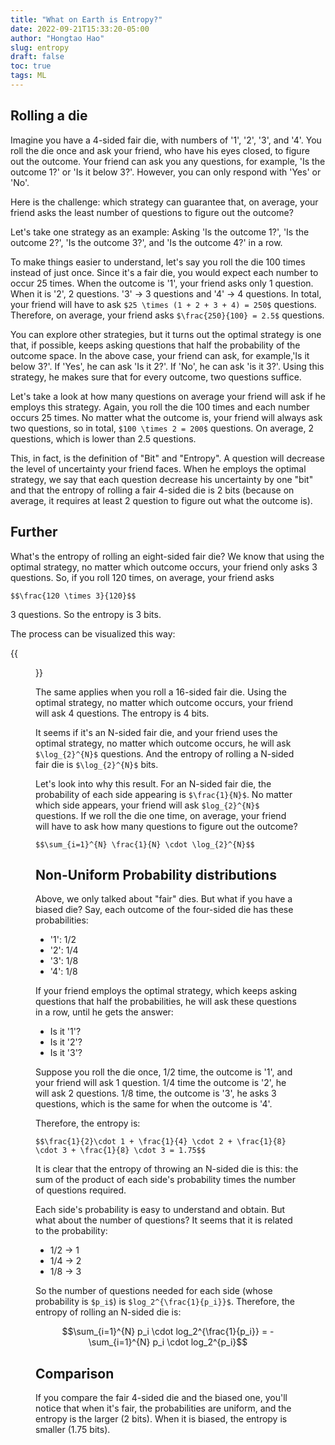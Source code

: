 ```yaml
---
title: "What on Earth is Entropy?"
date: 2022-09-21T15:33:20-05:00
author: "Hongtao Hao"
slug: entropy
draft: false
toc: true
tags: ML
---
```

<!-- ## Understanding Bits, Bit by Bit

To understand entropy, we need to first understand bit. 

Let's play a game. Say we have four types of race cars:

  - Ferrari
  - Mclaren
  - Mercedes-Benz
  - Honda

You are facing the four cars. A friend is standing right next to you back to back. 

This is the rule of the game: Both you and your friend know there are four cars of different makes and both of you know these four makes. I will pick one car from the four, and you are asked to write down the type of the car on a piece of paper and hand it to your friend. Each letter or number you write will take up one square. **To win the game, you need to use (1) as few symbols as possible and (2) as few squares as possible**. We consider (1) first. If there are two teams and Team A uses more symbols than Team B, then no matter what's the difference between the two teams in the number of squares, Team B wins.  

Clearly, it's insufficient to write down the full name of a car make because it will (1) use many symbols and (2) take up many squares. To take up fewer squares, you might agree with your friend with this "map":

  - Ferrari: A
  - Mclaren: B
  - Mercedes-Benz: C
  - Honda: D

Whenever you write down 'A', your friend knows it's a Ferrari. However, this won't guarantee that you will win: you are using four symbols but other teams might use fewer symbols. 

The question now is, how many symbols do we need to communicate four names? Or any number of names? Clearly, one symbol is not enough as it can only represent one entity. Two symbols? Bingo! 

**Two symbols can represent as many entities as you want!**

You can use any two symbols, say, 'A'-'B', '&'-'%', '^'-")", etc. But the convention is to use 0 and 1. But how can we represent the above four car makes with only 0 and 1?

  - Ferrari: 00
  - Mclaren: 01
  - Mercedes-Benz: 10
  - Honda: 11

Is this the most efficient way? No. We can do this:

  - Ferrari: 0
  - Mclaren: 1
  - Mercedes-Benz: 00
  - Honda: 01

We define these two patterns as one bit: 
  - 0
  - 1

https://www.youtube.com/watch?v=X40ft1Lt1f0 -->
## Rolling a die

Imagine you have a 4-sided fair die, with numbers of '1', '2', '3', and '4'. You roll the die once and ask your friend, who have his eyes closed, to figure out the outcome. Your friend can ask you any questions, for example, 'Is the outcome 1?' or 'Is it below 3?'. However, you can only respond with 'Yes' or 'No'. 

Here is the challenge: which strategy can guarantee that, on average, your friend asks the least number of questions to figure out the outcome?

Let's take one strategy as an example: Asking 'Is the outcome 1?', 'Is the outcome 2?', 'Is the outcome 3?', and 'Is the outcome 4?' in a row. 

To make things easier to understand, let's say you roll the die 100 times instead of just once. Since it's a fair die, you would expect each number to occur 25 times. When the outcome is '1', your friend asks only 1 question. When it is '2', 2 questions. '3' -> 3 questions and '4' -> 4 questions. In total, your friend will have to ask `$25 \times (1 + 2 + 3 + 4) = 250$` questions. Therefore, on average, your friend asks `$\frac{250}{100} = 2.5$` questions. 

You can explore other strategies, but it turns out the optimal strategy is one that, if possible, keeps asking questions that half the probability of the outcome space. In the above case, your friend can ask, for example,'Is it below 3?'. If 'Yes', he can ask 'Is it 2?'. If 'No', he can ask 'is it 3?'. Using this strategy, he makes sure that for every outcome, two questions suffice. 

Let's take a look at how many questions on average your friend will ask if he employs this strategy. Again, you roll the die 100 times and each number occurs 25 times. No matter what the outcome is, your friend will always ask two questions, so in total, `$100 \times 2 = 200$` questions. On average, 2 questions, which is lower than 2.5 questions. 

This, in fact, is the definition of "Bit" and "Entropy". A question will decrease the level of uncertainty your friend faces. When he employs the optimal strategy, we say that each question decrease his uncertainty by one "bit" and that the entropy of rolling a fair 4-sided die is 2 bits (because on average, it requires at least 2 question to figure out what the outcome is).

## Further

What's the entropy of rolling an eight-sided fair die? We know that using the optimal strategy, no matter which outcome occurs, your friend only asks 3 questions. So, if you roll 120 times, on average, your friend asks

`$$\frac{120 \times 3}{120}$$`

3 questions. So the entropy is 3 bits. 

The process can be visualized this way:

{{<figure src="/media/enblog/entropy.png" caption="Y: Yes; N: No">}}

The same applies when you roll a 16-sided fair die. Using the optimal strategy, no matter which outcome occurs, your friend will ask 4 questions. The entropy is 4 bits. 

It seems if it's an N-sided fair die, and your friend uses the optimal strategy, no matter which outcome occurs, he will ask `$\log_{2}^{N}$` questions. And the entropy of rolling a N-sided fair die is `$\log_{2}^{N}$` bits. 

Let's look into why this result. For an N-sided fair die, the probability of each side appearing is `$\frac{1}{N}$`. No matter which side appears, your friend will ask `$log_{2}^{N}$` questions. If we roll the die one time, on average, your friend will have to ask how many questions to figure out the outcome?

`$$\sum_{i=1}^{N} \frac{1}{N} \cdot \log_{2}^{N}$$`

## Non-Uniform Probability distributions

Above, we only talked about "fair" dies. But what if you have a biased die? Say, each outcome of the four-sided die has these probabilities:
  - '1': 1/2
  - '2': 1/4
  - '3': 1/8
  - '4': 1/8

If your friend employs the optimal strategy, which keeps asking questions that half the probabilities, he will ask these questions in a row, until he gets the answer:
  - Is it '1'?
  - Is it '2'?
  - Is it '3'?

Suppose you roll the die once, 1/2 time, the outcome is '1', and your friend will ask 1 question. 1/4 time the outcome is '2', he will ask 2 questions. 1/8 time, the outcome is '3', he asks 3 questions, which is the same for when the outcome is '4'.

Therefore, the entropy is:

`$$\frac{1}{2}\cdot 1 + \frac{1}{4} \cdot 2 + \frac{1}{8} \cdot 3 + \frac{1}{8} \cdot 3 = 1.75$$`

It is clear that the entropy of throwing an N-sided die is this: the sum of the product of each side's probability times the number of questions required.

Each side's probability is easy to understand and obtain. But what about the number of questions? It seems that it is related to the probability: 

  - 1/2 -> 1
  - 1/4 -> 2
  - 1/8 -> 3

So the number of questions needed for each side (whose probability is `$p_i$`) is `$log_2^{\frac{1}{p_i}}$`. Therefore, the entropy of rolling an N-sided die is:

$$\sum_{i=1}^{N} p_i \cdot log_2^{\frac{1}{p_i}} = -\sum_{i=1}^{N} p_i \cdot log_2^{p_i}$$

## Comparison

If you compare the fair 4-sided die and the biased one, you'll notice that when it's fair, the probabilities are uniform, and the entropy is the larger (2 bits). When it is biased, the entropy is smaller (1.75 bits).